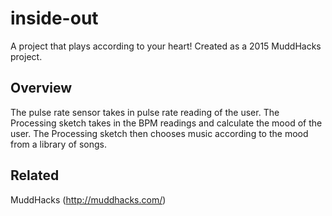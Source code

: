 # inside-out
A project that plays according to your heart! Created as a 2015 MuddHacks project.

## Overview
The pulse rate sensor takes in pulse rate reading of the user. The Processing sketch takes in the BPM readings and calculate the mood of the user. The Processing sketch then chooses music according to the mood from a library of songs.

## Related
MuddHacks (http://muddhacks.com/)
